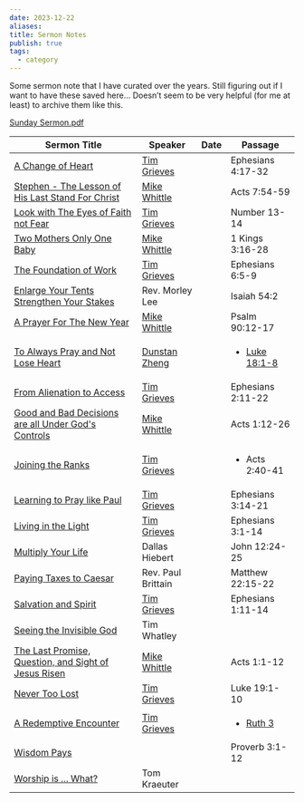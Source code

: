 ```yaml
---
date: 2023-12-22
aliases: 
title: Sermon Notes
publish: true
tags:
  - category
---
```

Some sermon note that I have curated over the years. Still figuring out if I want to have these saved here… Doesn’t seem to be very helpful (for me at least) to archive them like this.

[Sunday Sermon.pdf](../attachments/Sunday%20Sermon.pdf)


| Sermon Title                                                                                                                              | Speaker                                         | Date | Passage                                                               |
| ----------------------------------------------------------------------------------------------------------------------------------------- | ----------------------------------------------- | ---- | --------------------------------------------------------------------- |
| [A Change of Heart](../../A%20Change%20of%20Heart%20(Eph%204%2017-32).md)                                                                     | [Tim Grieves](../../Tim%20Grieves.md)     |      | Ephesians 4:17-32                                                     |
| [Stephen - The Lesson of His Last Stand For Christ](../../2023.04.30%20Stephen-The%20Lesson%20of%20His%20Last%20Stand%20For%20Christ.md)          | [Mike Whittle](../../Mike%20Whittle.md)   |      | Acts 7:54-59                                                          |
| [Look with The Eyes of Faith not Fear](../../2023.05.07%20Look%20with%20The%20Eyes%20of%20Faith%20not%20Fear.md)                                  | [Tim Grieves](../../Tim%20Grieves.md)     |      | Number 13-14                                                          |
| [Two Mothers Only One Baby](../../2023.05.14%20Two%20Mothers%20Only%20One%20Baby.md)                                                        | [Mike Whittle](../../Mike%20Whittle.md)   |      | 1 Kings 3:16-28                                                       |
| [The Foundation of Work](../../2023.05.21%20The%20Foundation%20of%20Work.md)                                                              | [Tim Grieves](../../Tim%20Grieves.md)     |      | Ephesians 6:5-9                                                       |
| [Enlarge Your Tents Strengthen Your Stakes](../../2023.05.26%20Enlarge%20Your%20Tents.md)                                               | Rev. Morley Lee                                 |      | Isaiah 54:2                                                           |
| [A Prayer For The New Year](../../A%20Prayer%20For%20the%20New%20Year.md)                                                                   | [Mike Whittle](../../Mike%20Whittle.md)   |      | Psalm 90:12-17                                                        |
| [To Always Pray and Not Lose Heart](../../Dunstan%20Zheng%20-%20To%20Always%20Pray%20and%20Not%20Lose%20Heart.md)                                   | [Dunstan Zheng](../../Dunstan%20Zheng.md) |      | <ul><li>[Luke 18:1-8](The%20Bible%20(ESV)/Luke/Luke%2018.md.md#1)</li></ul> |
| [From Alienation to Access](../../From%20Alienation%20to%20Access%20(Ephesians%202%2011-22).md)                                               | [Tim Grieves](../../Tim%20Grieves.md)     |      | Ephesians 2:11-22                                                     |
| [Good and Bad Decisions are all Under God's Controls](../../Good%20and%20bad%20decisions%20are%20all%20under%20God%E2%80%99s%20control%20(Acts%201%2012-26).md) | [Mike Whittle](../../Mike%20Whittle.md)   |      | Acts 1:12-26                                                          |
| [Joining the Ranks](../../Joining%20the%20Ranks%20by%20Tim%20Grieves.md)                                                                    | [Tim Grieves](../../Tim%20Grieves.md)     |      | <ul><li>Acts 2:40-41</li></ul>                                        |
| [Learning to Pray like Paul](../../Learning%20to%20Pray%20Like%20Paul%20(Ephesians%203%2014-21).md)                                             | [Tim Grieves](../../Tim%20Grieves.md)     |      | Ephesians 3:14-21                                                     |
| [Living in the Light](../../Living%20in%20the%20Light%20(Ephesian%203.1-14).md)                                                             | [Tim Grieves](../../Tim%20Grieves.md)     |      | Ephesians 3:1-14                                                      |
| [Multiply Your Life](../../Multiply%20Your%20Life%20John%2012.24-25.md)                                                                   | Dallas Hiebert                                  |      | John 12:24-25                                                         |
| [Paying Taxes to Caesar](../../Paul%20Brittan%20-%20Paying%20Taxes%20to%20Caesar.md)                                                          | Rev. Paul Brittain                              |      | Matthew 22:15-22                                                      |
| [Salvation and Spirit](../../Salvation%20and%20Spirit%20(Ephesians%201%2011-14).md)                                                         | [Tim Grieves](../../Tim%20Grieves.md)     |      | Ephesians 1:11-14                                                     |
| [Seeing the Invisible God](../../Seeing%20the%20Invisible%20God.md)                                                                     | Tim Whatley                                     |      |                                                                       |
| [The Last Promise, Question, and Sight of Jesus Risen](../../The%20Last%20Promise,%20Question,%20and%20Sight%20of%20Jesus%20Risen.md)             | [Mike Whittle](../../Mike%20Whittle.md)   |      | Acts 1:1-12                                                           |
| [Never Too Lost](../../Tim%20Grieves%20-%20Never%20Too%20Lost.md)                                                                           | [Tim Grieves](../../Tim%20Grieves.md)     |      | Luke 19:1-10                                                          |
| [A Redemptive Encounter](../../Tim%20Grieves%20-%20A%20Redemptive%20Encounter.md)                                                           | [Tim Grieves](../../Tim%20Grieves.md)     |      | <ul><li>[Ruth 3](The%20Bible%20(ESV)/Ruth/Ruth%203.md.md)</li></ul>         |
| [Wisdom Pays](../../Wisdom%20Pays.md)                                                                                               |                                                 |      | Proverb 3:1-12                                                        |
| [Worship is ... What?](../../Worship%20Is%20...%20What.md)                                                                              | Tom Kraeuter                                    |      |                                                                       |

